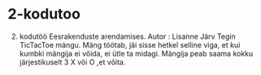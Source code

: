 # 2-kodutoo

2. kodutöö Eesrakenduste arendamises.
Autor : Lisanne Järv
Tegin TicTacToe mängu. Mäng töötab, jäi sisse hetkel selline viga, et kui kumbki mängija ei võida, ei ütle ta midagi.
Mängija peab saama kokku järjestikuselt 3 X või O ,et võita.


